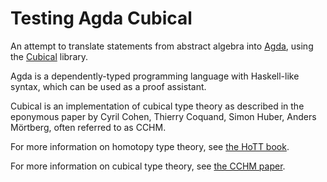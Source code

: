 # Testing Agda Cubical

An attempt to translate statements from abstract algebra into [Agda](https://github.com/agda/agda), using the [Cubical](https://github.com/agda/cubical) library.

Agda is a dependently-typed programming language with Haskell-like syntax, which can be used as a proof assistant.

Cubical is an implementation of cubical type theory as described in the eponymous paper by Cyril Cohen, Thierry Coquand, Simon Huber, Anders Mörtberg, often referred to as CCHM.

For more information on homotopy type theory, see [the HoTT book](https://homotopytypetheory.org/book/).

For more information on cubical type theory, see [the CCHM paper](https://arxiv.org/abs/1611.02108).
